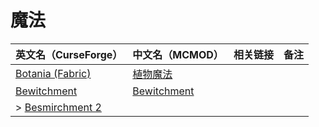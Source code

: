 # 魔法

| 英文名（CurseForge）                                                            | 中文名（MCMOD）                                     | 相关链接 | 备注 |
| ------------------------------------------------------------------------------- | --------------------------------------------------- | -------- | ---- |
| [Botania (Fabric)](https://www.curseforge.com/minecraft/mc-mods/botania-fabric) | [植物魔法](https://www.mcmod.cn/class/332.html)     |          |      |
| [Bewitchment](https://www.curseforge.com/minecraft/mc-mods/bewitchment)         | [Bewitchment](https://www.mcmod.cn/class/1127.html) |          |      |
| > [Besmirchment 2](https://www.curseforge.com/minecraft/mc-mods/besmirchment-2) |                                                     |          |      |
